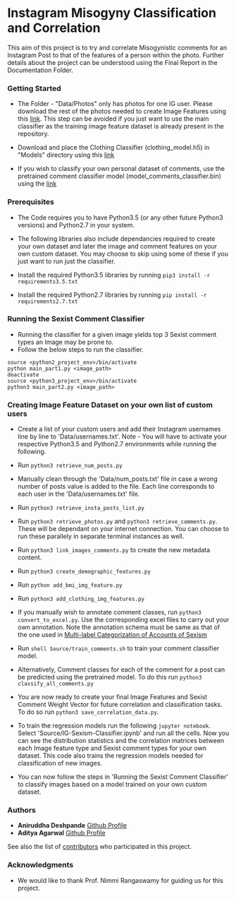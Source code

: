 # Instagram Misogyny Classification and Correlation

This aim of this project is to try and correlate Misogynistic comments for an Instagram Post to that of the features of a person within the photo. Further details about the project can be understood using the Final Report in the Documentation Folder.

### Getting Started

* The Folder - "Data/Photos" only has photos for one IG user. Please download the rest of the photos needed to create Image Features using this [link](https://iiitaphyd-my.sharepoint.com/:f:/g/personal/aniruddha_d_research_iiit_ac_in/EhDJlZVYuFZIgZzFx4uTafkBBWq6MhxOMzTK16jGZCkhzw?e=fkxZZR). This step can be avoided if you just want to use the main classifier as the training image feature dataset is already present in the repository.

* Download and place the Clothing Classifier (clothing_model.h5) in "Models" directory using this [link](https://iiitaphyd-my.sharepoint.com/:f:/g/personal/aniruddha_d_research_iiit_ac_in/EmSM32mFuF9LjNl4_aqmdrYBstRfiPT8Qe3IjF-JRPNkqA?e=R2jfNo)

* If you wish to classify your own personal dataset of comments, use the pretrained comment classifier model (model_comments_classifier.bin) using the [link](https://iiitaphyd-my.sharepoint.com/:f:/g/personal/aniruddha_d_research_iiit_ac_in/EmSM32mFuF9LjNl4_aqmdrYBstRfiPT8Qe3IjF-JRPNkqA?e=R2jfNo)

### Prerequisites

* The Code requires you to have Python3.5 (or any other future Python3 versions) and Python2.7 in your system.

* The following libraries also include dependancies required to create your own dataset and later the image and comment features on your own custom dataset. You may choose to skip using some of these if you just want to run just the classifier.

* Install the required Python3.5 libraries by running ```pip3 install -r requirements3.5.txt```

* Install the required Python2.7 libraries by running ```pip install -r requirements2.7.txt```

### Running the Sexist Comment Classifier

* Running the classifier for a given image yields top 3 Sexist comment types an Image may be prone to.
* Follow the below steps to run the classifier.

```
source <python2_project_env>/bin/activate
python main_part1.py <image_path>
deactivate
source <python3_project_env>/bin/activate
python3 main_part2.py <image_path>
```

### Creating Image Feature Dataset on your own list of custom users

* Create a list of your custom users and add their Instagram usernames line by line to 'Data/usernames.txt'. Note - You will have to activate your respective Python3.5 and Python2.7 environments while running the following.

* Run ```python3 retrieve_num_posts.py```

* Manually clean through the 'Data/num_posts.txt' file in case a wrong number of posts value is added to the file. Each line corresponds to each user in the 'Data/usernames.txt' file.

* Run ```python3 retrieve_insta_posts_list.py```

* Run ```python3 retrieve_photos.py``` and ```python3 retrieve_comments.py```. These will be dependant on your internet connection. You can choose to run these parallely in separate terminal instances as well.

* Run ```python3 link_images_comments.py``` to create the new metadata content.

* Run ```python3 create_demographic_features.py```

* Run ```python add_bmi_img_feature.py```

* Run ```python3 add_clothing_img_features.py```

* If you manually wish to annotate comment classes, run ```python3 convert_to_excel.py```. Use the corresponding excel files to carry out your own annotation. Note the annotation schema must be same as that of the one used in [Multi-label Categorization of Accounts of Sexism](https://www.aclweb.org/anthology/D19-1174/)

* Run ```shell Source/train_comments.sh``` to train your comment classifier model.

* Alternatively, Comment classes for each of the comment for a post can be predicted using the pretrained model. To do this run ```python3 classify_all_comments.py```

* You are now ready to create your final Image Features and Sexist Comment Weight Vector for future correlation and classification tasks. To do so run ```python3 save_correlation_data.py```.

* To train the regression models run the following ```jupyter notebook```. Select 'Source/IG-Sexism-Classifier.ipynb' and run all the cells. Now you can see the distribution statistics and the correlation matrices between each Image feature type and Sexist comment types for your own dataset. This code also trains the regression models needed for classification of new images.

* You can now follow the steps in 'Running the Sexist Comment Classifier' to classify images based on a model trained on your own custom dataset.

### Authors

* **Aniruddha Deshpande** [Github Profile](https://github.com/aniruddhapdeshpande99)
* **Aditya Agarwal** [Github Profile](https://github.com/aditya3498)

See also the list of [contributors](https://github.com/aniruddhapdeshpande99/WikiData-To-WikiPages/graphs/contributors) who participated in this project.

### Acknowledgments

* We would like to thank Prof. Nimmi Rangaswamy for guiding us for this project.
